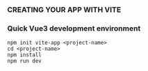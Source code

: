### CREATING YOUR APP WITH VITE
### Quick Vue3 development environment
```
npm init vite-app <project-name>
cd <project-name>
npm install
npm run dev
```
